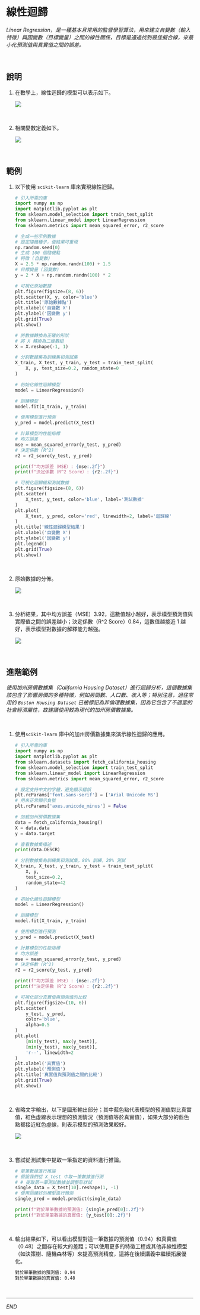 # 線性迴歸

_Linear Regression，是一種基本且常用的監督學習算法，用來建立自變數（輸入特徵）與因變數（目標變量）之間的線性關係，目標是通過找到最佳擬合線，來最小化預測值與真實值之間的誤差。_

<br>

## 說明

1. 在數學上，線性迴歸的模型可以表示如下。

    ![](images/img_91.png)

<br>

2. 相關變數定義如下。

    ![](images/img_92.png)

<br>

## 範例

1. 以下使用 `scikit-learn` 庫來實現線性迴歸。

    ```python
    # 引入所需的庫
    import numpy as np
    import matplotlib.pyplot as plt
    from sklearn.model_selection import train_test_split
    from sklearn.linear_model import LinearRegression
    from sklearn.metrics import mean_squared_error, r2_score

    # 生成一些示例數據
    # 設定隨機種子，使結果可重現
    np.random.seed(0)
    # 生成 100 個隨機點
    # 特徵 (自變數)
    X = 2.5 * np.random.randn(100) + 1.5
    # 目標變量 (因變數)
    y = 2 * X + np.random.randn(100) * 2

    # 可視化原始數據
    plt.figure(figsize=(8, 6))
    plt.scatter(X, y, color='blue')
    plt.title('原始數據點')
    plt.xlabel('自變數 X')
    plt.ylabel('因變數 y')
    plt.grid(True)
    plt.show()

    # 將數據轉換為正確的形狀
    # 將 X 轉換為二維數組
    X = X.reshape(-1, 1)

    # 分割數據集為訓練集和測試集
    X_train, X_test, y_train, y_test = train_test_split(
        X, y, test_size=0.2, random_state=0
    )

    # 初始化線性迴歸模型
    model = LinearRegression()

    # 訓練模型
    model.fit(X_train, y_train)

    # 使用模型進行預測
    y_pred = model.predict(X_test)

    # 計算模型的性能指標
    # 均方誤差
    mse = mean_squared_error(y_test, y_pred)
    # 決定係數 (R^2)
    r2 = r2_score(y_test, y_pred)

    print(f"均方誤差（MSE）: {mse:.2f}")
    print(f"決定係數（R^2 Score）: {r2:.2f}")

    # 可視化迴歸線和測試數據
    plt.figure(figsize=(8, 6))
    plt.scatter(
        X_test, y_test, color='blue', label='測試數據'
    )
    plt.plot(
        X_test, y_pred, color='red', linewidth=2, label='迴歸線'
    )
    plt.title('線性迴歸模型結果')
    plt.xlabel('自變數 X')
    plt.ylabel('因變數 y')
    plt.legend()
    plt.grid(True)
    plt.show()
    ```

<br>

2. 原始數據的分佈。

    ![](images/img_93.png)

<br>

3. 分析結果，其中均方誤差（MSE）3.92，這數值越小越好，表示模型預測值與實際值之間的誤差越小；決定係數（R^2 Score）0.84，這數值越接近 1 越好，表示模型對數據的解釋能力越強。

    ![](images/img_94.png)

<br>

## 進階範例

_使用加州房價數據集（California Housing Dataset）進行迴歸分析，這個數據集該包含了影響房價的多種特徵，例如房間數、人口數、收入等；特別注意，過往常用的 `Boston Housing Dataset` 已被標記為非倫理數據集，因為它包含了不適當的社會經濟屬性，故建議使用較為現代的加州房價數據集。_

<br>

1. 使用`scikit-learn` 庫中的加州房價數據集來演示線性迴歸的應用。

    ```python
    # 引入所需的庫
    import numpy as np
    import matplotlib.pyplot as plt
    from sklearn.datasets import fetch_california_housing
    from sklearn.model_selection import train_test_split
    from sklearn.linear_model import LinearRegression
    from sklearn.metrics import mean_squared_error, r2_score

    # 設定支持中文的字體，避免顯示錯誤
    plt.rcParams['font.sans-serif'] = ['Arial Unicode MS']
    # 用來正常顯示負號
    plt.rcParams['axes.unicode_minus'] = False

    # 加載加州房價數據集
    data = fetch_california_housing()
    X = data.data
    y = data.target

    # 查看數據集描述
    print(data.DESCR)

    # 分割數據集為訓練集和測試集，80% 訓練，20% 測試
    X_train, X_test, y_train, y_test = train_test_split(
        X, y, 
        test_size=0.2, 
        random_state=42
    )

    # 初始化線性迴歸模型
    model = LinearRegression()

    # 訓練模型
    model.fit(X_train, y_train)

    # 使用模型進行預測
    y_pred = model.predict(X_test)

    # 計算模型的性能指標
    # 均方誤差
    mse = mean_squared_error(y_test, y_pred)
    # 決定係數 (R^2)
    r2 = r2_score(y_test, y_pred)

    print(f"均方誤差（MSE）: {mse:.2f}")
    print(f"決定係數（R^2 Score）: {r2:.2f}")

    # 可視化部分真實值與預測值的比較
    plt.figure(figsize=(10, 6))
    plt.scatter(
        y_test, y_pred, 
        color='blue', 
        alpha=0.5
    )
    plt.plot(
        [min(y_test), max(y_test)], 
        [min(y_test), max(y_test)], 
        'r--', linewidth=2
    )
    plt.xlabel('真實值')
    plt.ylabel('預測值')
    plt.title('真實值與預測值之間的比較')
    plt.grid(True)
    plt.show()
    ```

<br>

2. 省略文字輸出，以下是圖形輸出部分；其中藍色點代表模型的預測值對比真實值，紅色虛線表示理想的預測情況（預測值等於真實值），如果大部分的藍色點都接近紅色虛線，則表示模型的預測效果較好。

    ![](images/img_95.png)

<br>

3. 嘗試從測試集中提取一筆指定的資料進行推論。

    ```python
    # 單筆數據進行推論
    # 假設我們從 X_test 中取一筆數據進行測
    # # 提取第一筆測試數據並調整形狀試
    single_data = X_test[10].reshape(1, -1)
    # 使用訓練好的模型進行預測
    single_pred = model.predict(single_data)

    print(f"對於單筆數據的預測值: {single_pred[0]:.2f}")
    print(f"對於單筆數據的真實值: {y_test[0]:.2f}")
    ```

<br>

4. 輸出結果如下，可以看出模型對這一筆數據的預測值（0.94）和真實值（0.48）之間存在較大的差距；可以使用更多的特徵工程或其他非線性模型（如決策樹、隨機森林等）來提高預測精度，這將在後續講義中繼續拓展優化。

    ```bash
    對於單筆數據的預測值: 0.94
    對於單筆數據的真實值: 0.48
    ```

<br>

___

_END_